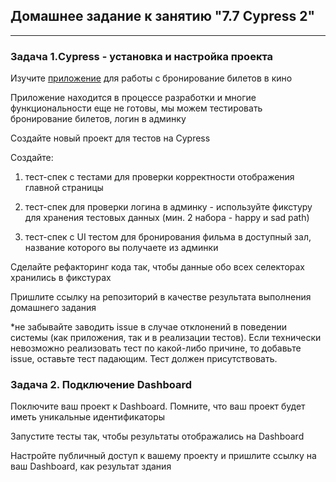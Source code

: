 ## Домашнее задание к занятию "7.7 Cypress 2"

---

### Задача 1.Cypress - установка и настройка проекта
Изучите [приложение](https://github.com/Evgeniy-Varlamov/FS21-diplom) для работы с бронирование билетов в кино

Приложение находится в процессе разработки и многие функциональности еще не готовы, мы можем тестировать бронирование билетов, логин в админку

Создайте новый проект для тестов на Cypress

Создайте:

1. тест-спек с тестами для проверки корректности отображения главной страницы

2. тест-спек для проверки логина в админку - используйте фикстуру для хранения тестовых данных (мин. 2 набора - happy и sad path)

3. тест-спек с UI тестом для бронирования фильма в доступный зал, название которого вы получаете из админки

Сделайте рефакторинг кода так, чтобы данные обо всех селекторах хранились в фикстурах

Пришлите ссылку на репозиторий в качестве результата выполнения домашнего задания

*не забывайте заводить issue в случае отклонений в поведении системы (как приложения, так и в реализации тестов). Если технически невозможно реализовать тест по какой-либо причине, то добавьте issue, оставьте тест падающим. Тест должен присутствовать.

### Задача 2. Подключение Dashboard
Поключите ваш проект к Dashboard. Помните, что ваш проект будет иметь уникальные идентификаторы

Запустите тесты так, чтобы результаты отображались на Dashboard

Настройте публичный доступ к вашему проекту и пришлите ссылку на ваш Dashboard, как результат здания
